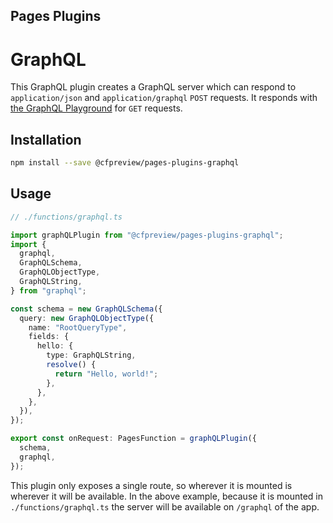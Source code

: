 ## Pages Plugins

# GraphQL

This GraphQL plugin creates a GraphQL server which can respond to `application/json` and `application/graphql` `POST` requests. It responds with [the GraphQL Playground](https://github.com/graphql/graphql-playground) for `GET` requests.

## Installation

```sh
npm install --save @cfpreview/pages-plugins-graphql
```

## Usage

```typescript
// ./functions/graphql.ts

import graphQLPlugin from "@cfpreview/pages-plugins-graphql";
import {
  graphql,
  GraphQLSchema,
  GraphQLObjectType,
  GraphQLString,
} from "graphql";

const schema = new GraphQLSchema({
  query: new GraphQLObjectType({
    name: "RootQueryType",
    fields: {
      hello: {
        type: GraphQLString,
        resolve() {
          return "Hello, world!";
        },
      },
    },
  }),
});

export const onRequest: PagesFunction = graphQLPlugin({
  schema,
  graphql,
});
```

This plugin only exposes a single route, so wherever it is mounted is wherever it will be available. In the above example, because it is mounted in `./functions/graphql.ts` the server will be available on `/graphql` of the app.
